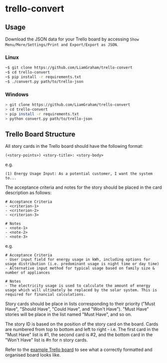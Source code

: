 # trello-convert

## Usage

Download the JSON data for your Trello board by accessing `Show Menu/More/Settings/Print
and Export/Export as JSON`. 

### Linux

```bash
~$ git clone https://github.com/LiamGraham/trello-convert
~$ cd trello-convert
~$ pip install -r requirements.txt
~$ ./convert.py path/to/trello-json
```

### Windows

```bash
> git clone https://github.com/LiamGraham/trello-convert
> cd trello-convert
> pip install -r requirements.txt
> python convert.py path/to/trello-json
```

## Trello Board Structure

All story cards in the Trello board should have the following format:

```
(<story-points>) <story-title>: <story-body>
```

e.g. 
```
(1) Energy Usage Input: As a potential customer, I want the system to...
```

The acceptance criteria and notes for the story should be placed in the card description
as follows:

```
# Acceptance Criteria
- <criterion-1> 
- <criterion-2>
- <criterion-3>

# Notes
- <note-1> 
- <note-2>
- <note-3>
```

e.g.

```
# Acceptance Criteria
- User input field for energy usage in kWh, including options for usage distribution (i.e. predominant usage is night time or day time)
- Alternative input method for typical usage based on family size & number of appliances

# Notes
- The electricity usage is used to calculate the amount of energy usage which will ultimately be replaced by the solar system. This is required for financial calculations.
```

Story cards should be place in lists corresponding to their priority ("Must Have", "Should
Have", "Could Have", and "Won't Have"). "Must Have" stories will be place in the list
named "Must Have", and so on.

The story ID is based on the position of the story card on the board. Cards are numbered
from top to bottom and left to right - i.e. The first card in the "Must Have" list is
#1, the second card is #2, and the bottom card in the "Won't Have" list is #n for n
story cards. 

Refer to the [example Trello board](https://trello.com/b/VhYYh3YQ/csse3002-example-trello-board) to see what a correctly formatted and organised board
looks like.
